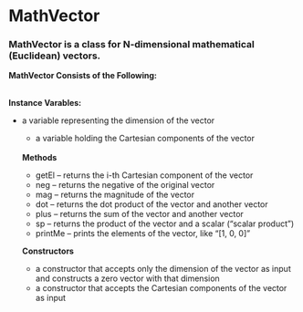 # MathVector 

<h3>MathVector is a class for N-dimensional mathematical (Euclidean) vectors.</h3> 

<strong>MathVector Consists of the Following:</strong><br><br> 

<strong>Instance Varables:</strong> 
<ul><li>a variable representing the dimension of the vector</li> 
<ul><li>a variable holding the Cartesian components of the vector</li></ul>
<br> 
<strong>Methods</strong>

<ul><li>getEl – returns the i-th Cartesian component of the vector</li> 
<li>neg – returns the negative of the original vector</li> 
<li>mag – returns the magnitude of the vector</li> 
<li>dot – returns the dot product of the vector and another vector</li> 
<li>plus – returns the sum of the vector and another vector</li> 
<li>sp – returns the product of the vector and a scalar (“scalar product”)</li> 
<li>printMe – prints the elements of the vector, like “[1, 0, 0]”</li></ul>

<strong>Constructors</strong>
<ul><li>a constructor that accepts only the dimension of the vector as input and constructs a zero vector with that dimension</li> 
<li>a constructor that accepts the Cartesian components of the vector as input</li></ul> 